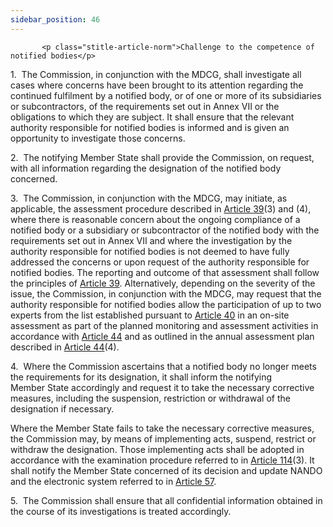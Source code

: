 ```yaml
---
sidebar_position: 46
---
```

           <p class="stitle-article-norm">Challenge to the competence of notified bodies</p>
   <p class="norm">1.&nbsp;&nbsp;The Commission, in conjunction with the
 MDCG, shall investigate all cases where concerns have been brought to 
its attention regarding the continued fulfilment by a notified body, or 
of one or more of its subsidiaries or subcontractors, of the 
requirements set out in Annex&nbsp;VII or the obligations to which they 
are subject. It shall ensure that the relevant authority responsible for
 notified bodies is informed and is given an opportunity to investigate 
those concerns.</p>
   <p class="norm">2.&nbsp;&nbsp;The notifying Member&nbsp;State shall 
provide the Commission, on request, with all information regarding the 
designation of the notified body concerned.</p>
   <p class="norm">3.&nbsp;&nbsp;The Commission, in conjunction with the
 MDCG, may initiate, as applicable, the assessment procedure described 
in <a href='../CHAPTER IV/Article 39 - Assessment of the application'> Article 39</a>(3) and (4), where there is reasonable concern about 
the ongoing compliance of a notified body or a subsidiary or 
subcontractor of the notified body with the requirements set out in 
Annex&nbsp;VII and where the investigation by the authority responsible 
for notified bodies is not deemed to have fully addressed the concerns 
or upon request of the authority responsible for notified bodies. The 
reporting and outcome of that assessment shall follow the principles of 
<a href='../CHAPTER IV/Article 39 - Assessment of the application'> Article 39</a>. Alternatively, depending on the severity of the issue, 
the Commission, in conjunction with the MDCG, may request that the 
authority responsible for notified bodies allow the participation of up 
to two experts from the list established pursuant to <a href='../CHAPTER IV/Article 40 - Nomination of experts for joint assessment of applications for notification'> Article 40</a> in 
an on-site assessment as part of the planned monitoring and assessment 
activities in accordance with <a href='../CHAPTER IV/Article 44 - Monitoring and reassessment of notified bodies'> Article 44</a> and as outlined in the 
annual assessment plan described in <a href='../CHAPTER IV/Article 44 - Monitoring and reassessment of notified bodies'> Article 44</a>(4).</p>
   <p class="norm">4.&nbsp;&nbsp;Where the Commission ascertains that a 
notified body no longer meets the requirements for its designation, it 
shall inform the notifying Member&nbsp;State accordingly and request it 
to take the necessary corrective measures, including the suspension, 
restriction or withdrawal of the designation if necessary.</p>
   <p class="norm">Where the Member&nbsp;State fails to take the 
necessary corrective measures, the Commission may, by means of 
implementing acts, suspend, restrict or withdraw the designation. Those 
implementing acts shall be adopted in accordance with the examination 
procedure referred to in <a href='../CHAPTER X/Article 114 - Committee procedure'> Article 114</a>(3). It shall notify the 
Member&nbsp;State concerned of its decision and update NANDO and the 
electronic system referred to in <a href='../CHAPTER V/Article 57 - Electronic system on notified bodies and on certificates of conformity'> Article 57</a>.</p>
   <p class="norm">5.&nbsp;&nbsp;The Commission shall ensure that all 
confidential information obtained in the course of its investigations is
 treated accordingly.</p>